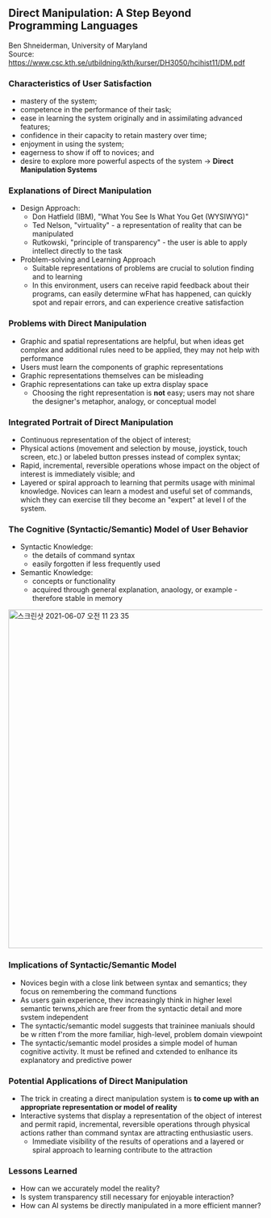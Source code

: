 Direct Manipulation: A Step Beyond Programming Languages
--
Ben Shneiderman, University of Maryland
<br>
Source: https://www.csc.kth.se/utbildning/kth/kurser/DH3050/hcihist11/DM.pdf
<br>

### Characteristics of User Satisfaction
- mastery of the system;
- competence in the performance of their task;
- ease in learning the system originally and in assimilating advanced features;
- confidence in their capacity to retain mastery over time;
- enjoyment in using the system;
- eagerness to show if off to novices; and
- desire to explore more powerful aspects of the system
&#8594; __Direct Manipulation Systems__

### Explanations of Direct Manipulation
- Design Approach:
  - Don Hatfield (IBM), "What You See Is What You Get (WYSIWYG)" 
  - Ted Nelson, "virtuality" - a representation of reality that can be manipulated
  - Rutkowski, "principle of transparency" - the user is able to apply intellect directly to the task
- Problem-solving and Learning Approach
  - Suitable representations of problems are crucial to solution finding and to learning
  - In this environment, users can receive rapid feedback about their programs, can easily determine wFhat has happened, can quickly spot and repair errors, and can experience creative satisfaction

### Problems with Direct Manipulation
- Graphic and spatial representations are helpful, but when ideas get complex and additional rules need to be applied, they may not help with performance
- Users must learn the components of graphic representations
- Graphic representations themselves can be misleading
- Graphic representations can take up extra display space
  - Choosing the right representation is **not** easy; users may not share the designer's metaphor, analogy, or conceptual model

### Integrated Portrait of Direct Manipulation
- Continuous representation of the object of interest;
- Physical actions (movement and selection by mouse, joystick, touch screen, etc.) or labeled button presses instead of complex syntax;
- Rapid, incremental, reversible operations whose impact on the object of interest is immediately visible; and
- Layered or spiral approach to learning that permits usage with minimal knowledge. Novices can learn a modest and useful set of commands, which they can exercise till they become an "expert" at level I of the system.

### The Cognitive (Syntactic/Semantic) Model of User Behavior 
- Syntactic Knowledge: 
  - the details of command syntax
  - easily forgotten if less frequently used
- Semantic Knowledge:
  - concepts or functionality
  - acquired through general explanation, anaology, or example - therefore stable in memory
<img width="671" alt="스크린샷 2021-06-07 오전 11 23 35" src="https://user-images.githubusercontent.com/38929910/120950969-d2213680-c782-11eb-8eb7-cf45468fc621.png">

### Implications of Syntactic/Semantic Model
- Novices begin with a close link between syntax and semantics; they focus on remembering the command functions 
- As users gain experience, thev increasingly think in higher lexel semantic terwns,xhich are freer from the syntactic detail and more svstem independent
- The syntactic/semantic model suggests that traininee maniuals should be w ritten f'rom the more familiar, high-level, problem domain viewpoint
- The syntactic/semantic model prosides a simple model of human cognitive activity. It must be refined and cxtended to enlhance its explanatory and predictive power

### Potential Applications of Direct Manipulation
- The trick in creating a direct manipulation system is **to come up with an appropriate representation or model of reality**
- Interactive systems that display a representation of the object of interest and permit rapid, incremental, reversible operations through physical actions rather than command syntax are attracting enthusiastic users.
  - Immediate visibility of the results of operations and a layered or spiral approach to learning contribute to the attraction

### Lessons Learned
- How can we accurately model the reality? 
- Is system transparency still necessary for enjoyable interaction?
- How can AI systems be directly manipulated in a more efficient manner?
